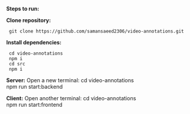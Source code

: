 **Steps to run:**

  **Clone repository:**
     
     git clone https://github.com/samansaeed2306/video-annotations.git
     
 **Install dependencies:**
 
     cd video-annotations
     npm i
     cd src
     npm i
     
   **Server:**
   Open a new terminal:
     cd video-annotations        
     npm run start:backend

  **Client:**
  Open another terminal:
     cd video-annotations             
     npm run start:frontend
      
                
  
